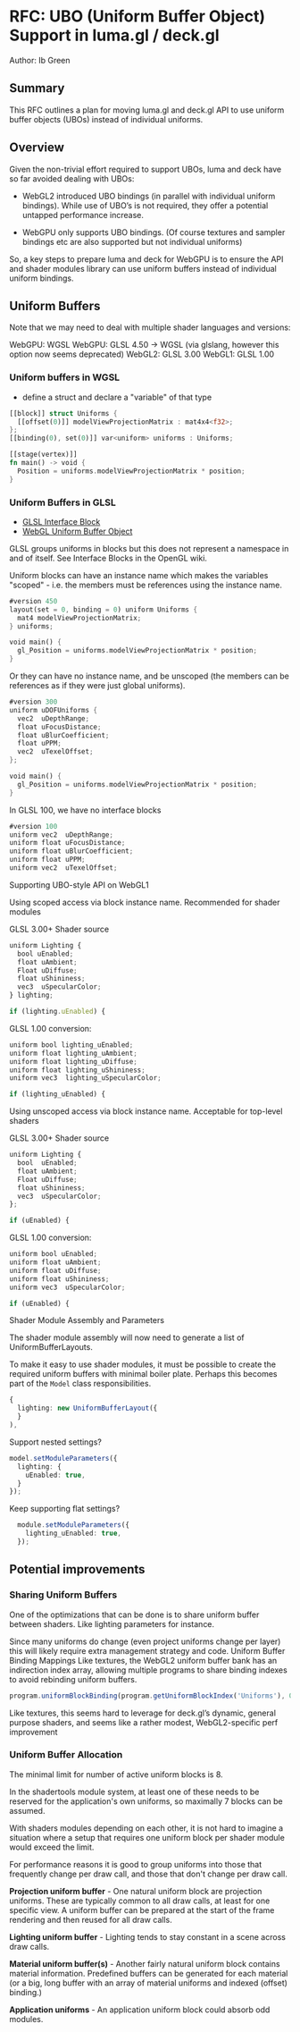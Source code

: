 # RFC: UBO (Uniform Buffer Object) Support in luma.gl / deck.gl

Author: Ib Green

## Summary

This RFC outlines a plan for moving luma.gl and deck.gl API to use uniform buffer objects (UBOs) instead of individual uniforms.

## Overview

Given the non-trivial effort required to support UBOs, luma and deck have so far avoided dealing with UBOs:

- WebGL2 introduced UBO bindings (in parallel with individual uniform bindings). While use of UBO’s is not required, they offer a potential untapped performance increase.

- WebGPU only supports UBO bindings.  (Of course textures and sampler bindings etc are also supported but not individual uniforms)

So, a key steps to prepare luma and deck for WebGPU is to ensure the API and shader modules library can use uniform buffers instead of individual uniform bindings.


## Uniform Buffers

Note that we may need to deal with multiple shader languages and versions:

WebGPU: WGSL
WebGPU: GLSL 4.50 -> WGSL (via glslang, however this option now seems deprecated)
WebGL2: GLSL 3.00
WebGL1: GLSL 1.00

### Uniform buffers in WGSL

- define a struct and declare a "variable" of that type

```rs
[[block]] struct Uniforms {
  [[offset(0)]] modelViewProjectionMatrix : mat4x4<f32>;
};
[[binding(0), set(0)]] var<uniform> uniforms : Uniforms;

[[stage(vertex)]]
fn main() -> void {
  Position = uniforms.modelViewProjectionMatrix * position;
}
```

### Uniform Buffers in GLSL

- [GLSL Interface Block](https://www.khronos.org/opengl/wiki/Interface_Block_(GLSL))
- [WebGL Uniform Buffer Object](https://www.khronos.org/opengl/wiki/Uniform_Buffer_Object)

GLSL groups uniforms in blocks but this does not represent a namespace in and of itself.  See Interface Blocks in the OpenGL wiki.

Uniform blocks can have an instance name which makes the variables "scoped" - i.e. the members must be references using the instance name.

```rs
#version 450
layout(set = 0, binding = 0) uniform Uniforms {
  mat4 modelViewProjectionMatrix;
} uniforms;

void main() {
  gl_Position = uniforms.modelViewProjectionMatrix * position;
}
```

Or they can have no instance name, and be unscoped (the members can be references as if they were just global uniforms).

```rs
#version 300
uniform uDOFUniforms {
  vec2  uDepthRange;
  float uFocusDistance;
  float uBlurCoefficient;
  float uPPM;
  vec2  uTexelOffset;
};

void main() {
  gl_Position = uniforms.modelViewProjectionMatrix * position;
}
```

In GLSL 100, we have no interface blocks

```rs
#version 100
uniform vec2  uDepthRange;
uniform float uFocusDistance;
uniform float uBlurCoefficient;
uniform float uPPM;
uniform vec2  uTexelOffset;
```

Supporting UBO-style API on WebGL1

Using scoped access via block instance name. Recommended for shader modules

GLSL 3.00+ Shader source

```typescript
uniform Lighting {
  bool uEnabled;
  float uAmbient;
  Float uDiffuse;
  float uShininess;
  vec3  uSpecularColor;
} lighting;

if (lighting.uEnabled) {
```

GLSL 1.00 conversion:

```typescript
uniform bool lighting_uEnabled;
uniform float lighting_uAmbient;
uniform float lighting_uDiffuse;
uniform float lighting_uShininess;
uniform vec3  lighting_uSpecularColor;

if (lighting_uEnabled) {
```

Using unscoped access via block instance name. Acceptable for top-level shaders

GLSL 3.00+ Shader source

```typescript
uniform Lighting {
  bool  uEnabled;
  float uAmbient;
  Float uDiffuse;
  float uShininess;
  vec3  uSpecularColor;
};

if (uEnabled) {
```

GLSL 1.00 conversion:

```typescript
uniform bool uEnabled;
uniform float uAmbient;
uniform float uDiffuse;
uniform float uShininess;
uniform vec3  uSpecularColor;

if (uEnabled) {
```

Shader Module Assembly and Parameters

The shader module assembly will now need to generate a list of UniformBufferLayouts.

To make it easy to use shader modules, it must be possible to create the required uniform buffers with minimal boiler plate. Perhaps this becomes part of the `Model` class responsibilities.

```typescript
{
  lighting: new UniformBufferLayout({
  }
),
```

Support nested settings?

```typescript
model.setModuleParameters({
  lighting: {
    uEnabled: true,
  }
});
```

Keep supporting flat settings?

```typescript
  module.setModuleParameters({
    lighting_uEnabled: true,
  });
```

## Potential improvements

### Sharing Uniform Buffers

One of the optimizations that can be done is to share uniform buffer between shaders. Like lighting parameters for instance. 

Since many uniforms do change (even project uniforms change per layer) this will likely require extra management strategy and code.
Uniform Buffer Binding Mappings
Like textures, the WebGL2 uniform buffer bank has an indirection index array, allowing multiple programs to share binding indexes to avoid rebinding uniform buffers. 

```typescript
program.uniformBlockBinding(program.getUniformBlockIndex('Uniforms'), 0);
```

Like textures, this seems hard to leverage for deck.gl’s dynamic, general purpose shaders, and seems like a rather modest, WebGL2-specific perf improvement

### Uniform Buffer Allocation

The minimal limit for number of active uniform blocks is 8. 

In the shadertools module system, at least one of these needs to be reserved for the application's own uniforms, so maximally 7 blocks can be assumed.

With shaders modules depending on each other, it is not hard to imagine a situation where a setup that requires one uniform block per shader module would exceed the limit. 

For performance reasons it is good to group uniforms into those that frequently change per draw call, and those that don't change per draw call.

**Projection uniform buffer** - One natural uniform block are projection uniforms. These are typically common to all draw calls, at least for one specific view. A uniform buffer can be prepared at the start of the frame rendering and then reused for all draw calls.

**Lighting uniform buffer** - Lighting tends to stay constant in a scene across draw calls.

**Material uniform buffer(s)** - Another fairly natural uniform block contains material information. Predefined buffers can be generated for each material (or a big, long buffer with an array of material uniforms and indexed (offset) binding.)

**Application uniforms** - An application uniform block could absorb odd modules. 
